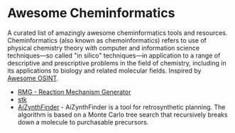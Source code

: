 # Awesome Cheminformatics

A curated list of amazingly awesome cheminformatics tools and resources. 
Cheminformatics (also known as chemoinformatics) refers to use of physical chemistry theory with computer and information science techniques—so called "in silico" techniques—in application to a range of descriptive and prescriptive problems in the field of chemistry, including in its applications to biology and related molecular fields. Inspired by [Awesome OSINT](https://github.com/jivoi/awesome-osint/).



* [RMG - Reaction Mechanism Generator](https://rmg.mit.edu/)
* [stk](https://github.com/lukasturcani/stk)
* [AiZynthFinder](https://github.com/MolecularAI/aizynthfinder) - AiZynthFinder is a tool for retrosynthetic planning. The algorithm is based on a Monte Carlo tree search that recursively breaks down a molecule to purchasable precursors.
